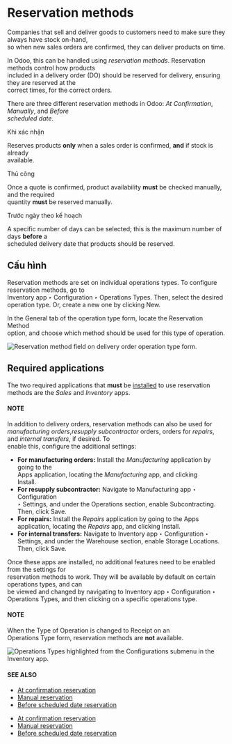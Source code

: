 # Reservation methods

Companies that sell and deliver goods to customers need to make sure they always have stock on-hand,\
so when new sales orders are confirmed, they can deliver products on time.

In Odoo, this can be handled using _reservation methods_. Reservation methods control how products\
included in a delivery order (DO) should be reserved for delivery, ensuring they are reserved at the\
correct times, for the correct orders.

There are three different reservation methods in Odoo: _At Confirmation_, _Manually_, and _Before_\
_scheduled date_.

Khi xác nhận

Reserves products **only** when a sales order is confirmed, **and** if stock is already\
available.

Thủ công

Once a quote is confirmed, product availability **must** be checked manually, and the required\
quantity **must** be reserved manually.

Trước ngày theo kế hoạch

A specific number of days can be selected; this is the maximum number of days **before** a\
scheduled delivery date that products should be reserved.

## Cấu hình

Reservation methods are set on individual operations types. To configure reservation methods, go to\
Inventory app ‣ Configuration ‣ Operations Types. Then, select the desired\
operation type. Or, create a new one by clicking New.

In the General tab of the operation type form, locate the Reservation Method\
option, and choose which method should be used for this type of operation.

![Reservation method field on delivery order operation type form.](../../../../.gitbook/assets/reservation-methods-operations-type-field.png)

## Required applications

The two required applications that **must** be [installed](../../../general/apps_modules.md#general-install) to use reservation
methods are the *Sales* and *Inventory* apps.

#### NOTE

In addition to delivery orders, reservation methods can also be used for _manufacturing orders_,_resupply subcontractor_ orders, orders for _repairs_, and _internal transfers_, if desired. To\
enable this, configure the additional settings:

* **For manufacturing orders:** Install the _Manufacturing_ application by going to the\
  Apps application, locating the _Manufacturing_ app, and clicking\
  Install.
* **For resupply subcontractor:** Navigate to Manufacturing app ‣ Configuration\
  ‣ Settings, and under the Operations section, enable Subcontracting.\
  Then, click Save.
* **For repairs:** Install the _Repairs_ application by going to the Apps\
  application, locating the _Repairs_ app, and clicking Install.
* **For internal transfers:** Navigate to Inventory app ‣ Configuration ‣\
  Settings, and under the Warehouse section, enable Storage Locations.\
  Then, click Save.

Once these apps are installed, no additional features need to be enabled from the settings for\
reservation methods to work. They will be available by default on certain operations types, and can\
be viewed and changed by navigating to Inventory app ‣ Configuration ‣\
Operations Types, and then clicking on a specific operations type.

#### NOTE

When the Type of Operation is changed to Receipt on an\
Operations Type form, reservation methods are **not** available.

![Operations Types highlighted from the Configurations submenu in the Inventory app.](../../../../.gitbook/assets/reservation-methods-operations-type-menu.png)

#### SEE ALSO
- [At confirmation reservation](reservation_methods/at_confirmation.md)
- [Manual reservation](reservation_methods/manually.md)
- [Before scheduled date reservation](reservation_methods/before_scheduled_date.md)

* [At confirmation reservation](reservation_methods/at_confirmation.md)
* [Manual reservation](reservation_methods/manually.md)
* [Before scheduled date reservation](reservation_methods/before_scheduled_date.md)
